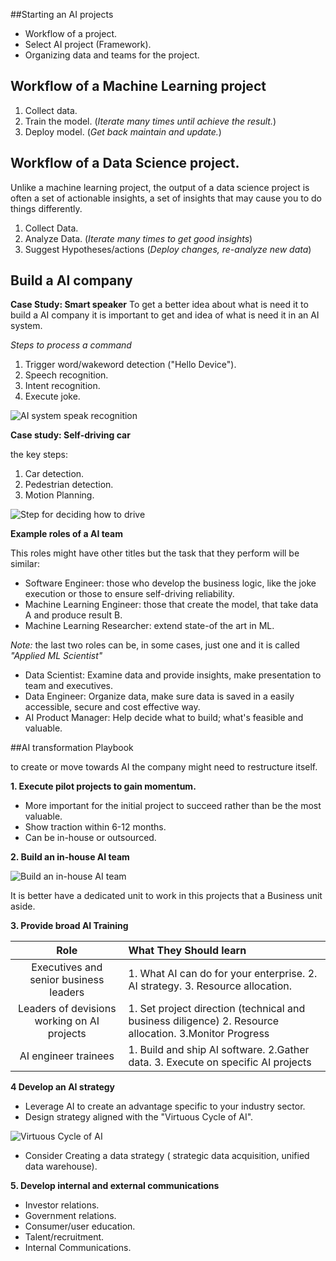 ##Starting an AI projects  
* Workflow of a project.  
* Select AI project (Framework).  
* Organizing data and teams for the project.  

## Workflow of a Machine Learning project  

1. Collect data.  
1. Train the model. (_Iterate many times until achieve the result._)
1. Deploy model. (_Get back maintain and update._)

## Workflow of a Data Science project.
Unlike a machine learning project, the output of a data science project is often a set of actionable insights, a set of insights that may cause you to do things differently.  

1. Collect Data.  
1. Analyze Data. (_Iterate many times to get good insights_)
1. Suggest Hypotheses/actions (_Deploy changes, re-analyze new data_)

## Build a AI company

**Case Study: Smart speaker**
To get a better idea about what is need it to build a AI company it is important to get and idea of what is need it in an AI system. 

_Steps to process a command_  
1. Trigger word/wakeword detection ("Hello Device").  
2. Speech recognition.  
3. Intent recognition.  
4. Execute joke.  

![AI system speak recognition](/images/AI_system_speak.png)  


**Case study: Self-driving car**

the key steps:  
1. Car detection.  
2. Pedestrian detection.  
3. Motion Planning.  

![Step for deciding how to drive](/images/steps_deciding_how_drive.png)  

**Example roles of a AI team**

This roles might have other titles but the task that they perform will be similar:

* Software Engineer:  those who develop the business logic, like the joke execution or those to ensure self-driving reliability.  
* Machine Learning Engineer: those that create the model, that take data A and produce result B.  
* Machine Learning Researcher: extend state-of the art in ML.

*Note:* the last two roles can be, in some cases, just one and it is called *"Applied ML Scientist"*

* Data Scientist: Examine data and provide insights, make presentation to team and executives.  
* Data Engineer: Organize data, make sure data is  saved in a easily accessible, secure and cost effective way.  
* AI Product Manager: Help decide what to build; what's feasible and valuable.  

##AI transformation Playbook

to create or move towards AI the company might need to restructure itself.

**1. Execute pilot projects to gain momentum.**
* More important for the initial project to succeed rather than be the most valuable.  
* Show traction within 6-12 months.  
* Can be in-house or outsourced.  

**2. Build an in-house AI team**

![Build an in-house AI team](/images/build_inhouse_AI_team.png)

It is better have a dedicated unit to work in this projects that a Business unit aside.  

**3. Provide broad AI Training**

Role| What They Should learn|
:---:|:---------------------|
Executives and senior business leaders| 1. What AI can do for your enterprise. 2. AI strategy. 3. Resource allocation. |
Leaders of devisions working on AI projects| 1. Set project direction (technical and business diligence) 2. Resource allocation. 3.Monitor Progress|
AI engineer trainees | 1. Build and ship AI software. 2.Gather data. 3. Execute on specific AI projects |



**4 Develop an AI strategy**

* Leverage AI to create an advantage specific to your industry sector.
* Design strategy aligned with the  "Virtuous Cycle of AI".  

![Virtuous Cycle of AI](/images/Virtuous_Cycle_of_AI.png)  

* Consider Creating a data strategy ( strategic data acquisition, unified data warehouse).  


**5. Develop internal and external communications**

* Investor relations.  
* Government relations.  
* Consumer/user education.  
* Talent/recruitment.  
* Internal Communications.  


